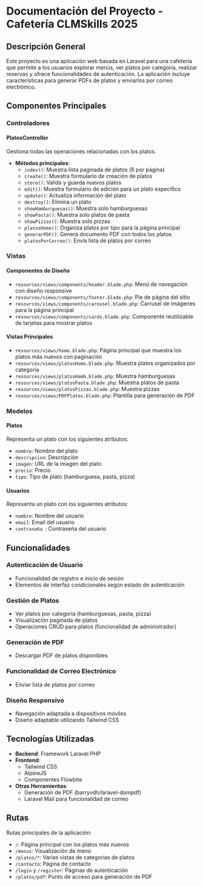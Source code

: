 # Documentación del Proyecto - Cafetería CLMSkills 2025

## Descripción General
Este proyecto es una aplicación web basada en Laravel para una cafetería que permite a los usuarios explorar menús, ver platos por categoría, realizar reservas y ofrece funcionalidades de autenticación. La aplicación incluye características para generar PDFs de platos y enviarlos por correo electrónico.

## Componentes Principales

### Controladores

#### PlatosController
Gestiona todas las operaciones relacionadas con los platos.

- **Métodos principales**:
    - `index()`: Muestra lista paginada de platos (6 por página)
    - `create()`: Muestra formulario de creación de platos
    - `store()`: Valida y guarda nuevos platos
    - `edit()`: Muestra formulario de edición para un plato específico
    - `update()`: Actualiza información del plato
    - `destroy()`: Elimina un plato
    - `showHamburguesas()`: Muestra solo hamburguesas
    - `showPasta()`: Muestra solo platos de pasta
    - `showPizzas()`: Muestra solo pizzas
    - `platosHome()`: Organiza platos por tipo para la página principal
    - `generarPDF()`: Genera documento PDF con todos los platos
    - `platosPorCorreo()`: Envía lista de platos por correo

### Vistas

#### Componentes de Diseño
- `resources/views/components/header.blade.php`: Menú de navegación con diseño responsive
- `resources/views/components/footer.blade.php`: Pie de página del sitio
- `resources/views/components/carousel.blade.php`: Carrusel de imágenes para la página principal
- `resources/views/components/cards.blade.php`: Componente reutilizable de tarjetas para mostrar platos

#### Vistas Principales
- `resources/views/home.blade.php`: Página principal que muestra los platos más nuevos con paginación
- `resources/views/platosHome.blade.php`: Muestra platos organizados por categoría
- `resources/views/platosHamb.blade.php`: Muestra hamburguesas
- `resources/views/platosPasta.blade.php`: Muestra platos de pasta
- `resources/views/platosPizzas.blade.php`: Muestra pizzas
- `resources/views/PDFPlatos.blade.php`: Plantilla para generación de PDF

### Modelos

#### Platos
Representa un plato con los siguientes atributos:
- `nombre`: Nombre del plato
- `descripcion`: Descripción
- `imagen`: URL de la imagen del plato
- `precio`: Precio
- `tipo`: Tipo de plato (hamburguesa, pasta, pizza)

#### Usuarios
Representa un plato con los siguientes atributos:
- `nombre`: Nombre del usuario
- `email`: Email del usuario
- `contraseña `: Contraseña del usuario

## Funcionalidades

### Autenticación de Usuario
- Funcionalidad de registro e inicio de sesión
- Elementos de interfaz condicionales según estado de autenticación

### Gestión de Platos
- Ver platos por categoría (hamburguesas, pasta, pizza)
- Visualización paginada de platos
- Operaciones CRUD para platos (funcionalidad de administrador)

### Generación de PDF
- Descargar PDF de platos disponibles

### Funcionalidad de Correo Electrónico
- Enviar lista de platos por correo

### Diseño Responsivo
- Navegación adaptada a dispositivos móviles
- Diseño adaptable utilizando Tailwind CSS

## Tecnologías Utilizadas

- **Backend**: Framework Laravel PHP
- **Frontend**:
    - Tailwind CSS
    - AlpineJS
    - Componentes Flowbite
- **Otras Herramientas**:
    - Generación de PDF (barryvdh/laravel-dompdf)
    - Laravel Mail para funcionalidad de correo

## Rutas

Rutas principales de la aplicación:
- `/`: Página principal con los platos más nuevos
- `/menus`: Visualización de menú
- `/platos/*`: Varias vistas de categorías de platos
- `/contacto`: Página de contacto
- `/login` y `/register`: Páginas de autenticación
- `/platos/pdf`: Punto de acceso para generación de PDF
